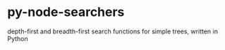 # py-node-searchers
depth-first and breadth-first search functions for simple trees, written in Python
